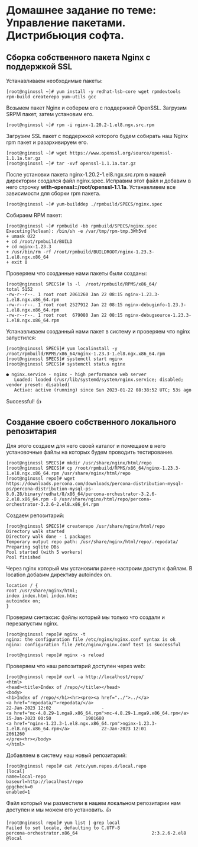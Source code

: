 # Домашнее задание по теме: Управление пакетами. Дистрибьюция софта.

## Сборка собственного пакета Nginx с поддержкой SSL
Устанавливаем необходимые пакеты:
```
[root@nginxssl ~]# yum install -y redhat-lsb-core wget rpmdevtools rpm-build createrepo yum-utils gcc
```

Возьмем пакет Nginx и соберем его с поддержкой OpenSSL. Загрузим SRPM пакет, затем установим его.
```[root@nginxssl ~]# wget https://nginx.org/packages/centos/8/SRPMS/nginx-1.20.2-1.el8.ngx.src.rpm
[root@nginxssl ~]# rpm -i nginx-1.20.2-1.el8.ngx.src.rpm
```
Загрузим SSL пакет с поддержкой которого будем собирать наш Nginx rpm пакет и разархивируем его.
```
[root@nginxssl ~]# wget https://www.openssl.org/source/openssl-1.1.1a.tar.gz
[root@nginxssl ~]# tar -xvf openssl-1.1.1a.tar.gz
```

После установки пакета nginx-1.20.2-1.el8.ngx.src.rpm в нашей директории создался файл nginx.spec. Исправим этот файл и добавим в него строчку **with-openssl=/root/openssl-1.1.1a**.
Устанавливем все зависимости для сборки rpm пакета.
```
[root@nginxssl ~]# yum-builddep ./rpmbuild/SPECS/nginx.spec 
```

Собираем RPM пакет:
```
[root@nginxssl ~]# rpmbuild -bb rpmbuild/SPECS/nginx.spec
Executing(%clean): /bin/sh -e /var/tmp/rpm-tmp.3Wh5vd
+ umask 022
+ cd /root/rpmbuild/BUILD
+ cd nginx-1.23.3
+ /usr/bin/rm -rf /root/rpmbuild/BUILDROOT/nginx-1.23.3-1.el8.ngx.x86_64
+ exit 0
```

Проверяем что созданные нами пакеты были созданы:
```
[root@nginxssl SPECS]# ls -l  /root/rpmbuild/RPMS/x86_64/
total 5152
-rw-r--r--. 1 root root 2061260 Jan 22 08:15 nginx-1.23.3-1.el8.ngx.x86_64.rpm
-rw-r--r--. 1 root root 2527912 Jan 22 08:15 nginx-debuginfo-1.23.3-1.el8.ngx.x86_64.rpm
-rw-r--r--. 1 root root  679080 Jan 22 08:15 nginx-debugsource-1.23.3-1.el8.ngx.x86_64.rpm
```

Устанавливаем созданный нами пакет в систему и проверяем что nginx запустился:
```
[root@nginxssl SPECS]# yum localinstall -y /root/rpmbuild/RPMS/x86_64/nginx-1.23.3-1.el8.ngx.x86_64.rpm
[root@nginxssl SPECS]# systemctl start nginx
[root@nginxssl SPECS]# systemctl status nginx

● nginx.service - nginx - high performance web server
   Loaded: loaded (/usr/lib/systemd/system/nginx.service; disabled; vendor preset: disabled)
   Active: active (running) since Sun 2023-01-22 08:38:52 UTC; 53s ago
```
Successful! :+1:

## Создание своего собственного локального репозитария

Для этого создаем для него своей каталог и помещаем в него установочные файлы на которых будем проводить тестирование.
```
[root@nginxssl SPECS]# mkdir /usr/share/nginx/html/repo
[root@nginxssl SPECS]# cp /root/rpmbuild/RPMS/x86_64/nginx-1.23.3-1.el8.ngx.x86_64.rpm /usr/share/nginx/html/repo
[root@nginxssl repo]# wget https://downloads.percona.com/downloads/percona-distribution-mysql-ps/percona-distribution-mysql-ps-8.0.28/binary/redhat/8/x86_64/percona-orchestrator-3.2.6-2.el8.x86_64.rpm -O /usr/share/nginx/html/repo/percona-
orchestrator-3.2.6-2.el8.x86_64.rpm
```

Создаем репозитарий:
```
[root@nginxssl SPECS]# createrepo /usr/share/nginx/html/repo
Directory walk started
Directory walk done - 1 packages
Temporary output repo path: /usr/share/nginx/html/repo/.repodata/
Preparing sqlite DBs
Pool started (with 5 workers)
Pool finished
```

Через nginx который мы установили ранее настроим доступ к файлам. В location добавим директиву autoindex on.
```
location / {
root /usr/share/nginx/html;
index index.html index.htm;
autoindex on;
}
```

Проверим синтаксис файлы который мы только что создали и перезапустим nginx.
```
[root@nginxssl repo]# nginx -t
nginx: the configuration file /etc/nginx/nginx.conf syntax is ok
nginx: configuration file /etc/nginx/nginx.conf test is successful

[root@nginxssl repo]# nginx -s reload
```

Проверяем что наш репозитарий доступен через web:
```
[root@nginxssl repo]# curl -a http://localhost/repo/
<html>
<head><title>Index of /repo/</title></head>
<body>
<h1>Index of /repo/</h1><hr><pre><a href="../">../</a>
<a href="repodata/">repodata/</a>                                          					 22-Jan-2023 12:02                   -
<a href="mc-4.8.29-1.mga9.x86_64.rpm">mc-4.8.29-1.mga9.x86_64.rpm</a>                        15-Jan-2023 00:50             1901680
<a href="nginx-1.23.3-1.el8.ngx.x86_64.rpm">nginx-1.23.3-1.el8.ngx.x86_64.rpm</a>            22-Jan-2023 12:01             2061260
</pre><hr></body>
</html>
```

Добавляем в систему наш новый репозитарий:
```
[root@nginxssl repo]# cat /etc/yum.repos.d/local.repo
[local]
name=local-repo
baseurl=http://localhost/repo
gpgcheck=0
enabled=1
```

Файл который мы разместили в нашем локальном репозитарии нам доступен и мы можем его установить. :+1:
```
[root@nginxssl repo]# yum list | grep local
Failed to set locale, defaulting to C.UTF-8
percona-orchestrator.x86_64                            2:3.2.6-2.el8                                              @local  
```
